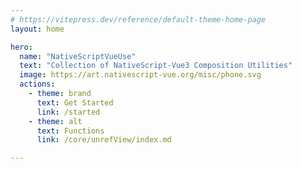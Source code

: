 ```yaml
---
# https://vitepress.dev/reference/default-theme-home-page
layout: home

hero:
  name: "NativeScriptVueUse"
  text: "Collection of NativeScript-Vue3 Composition Utilities"
  image: https://art.nativescript-vue.org/misc/phone.svg
  actions:
    - theme: brand
      text: Get Started
      link: /started
    - theme: alt
      text: Functions
      link: /core/unrefView/index.md

---
```


<script setup>
import Preview from './Preview.vue'
</script>

<Preview />
